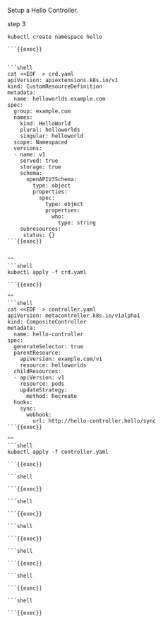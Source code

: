 Setup a Hello Controller.


step 3

```shell
kubectl create namespace hello
 
```{{exec}}


```shell
cat <<EOF  > crd.yaml
apiVersion: apiextensions.k8s.io/v1
kind: CustomResourceDefinition
metadata:
  name: helloworlds.example.com
spec:
  group: example.com
  names:
    kind: HelloWorld
    plural: helloworlds
    singular: helloworld
  scope: Namespaced
  versions:
  - name: v1
    served: true
    storage: true
    schema:
      openAPIV3Schema:
        type: object
        properties:
          spec:
            type: object
            properties:
              who:
                type: string
    subresources:
     status: {}
```{{exec}}


^^ 
```shell
kubectl apply -f crd.yaml
 
```{{exec}}

^^ 
```shell
cat <<EOF  > controller.yaml
apiVersion: metacontroller.k8s.io/v1alpha1
kind: CompositeController
metadata:
  name: hello-controller
spec:
  generateSelector: true
  parentResource:
    apiVersion: example.com/v1
    resource: helloworlds
  childResources:
  - apiVersion: v1
    resource: pods
    updateStrategy:
      method: Recreate
  hooks:
    sync:
      webhook:
        url: http://hello-controller.hello/sync
```{{exec}}

^^ 
```shell
kubectl apply -f controller.yaml
 
```{{exec}}
 
```shell
 
```{{exec}}
 
```shell
 
```{{exec}}
 
```shell
 
```{{exec}}
 
```shell
 
```{{exec}}
 
```shell
 
```{{exec}}
 
```shell
 
```{{exec}}
